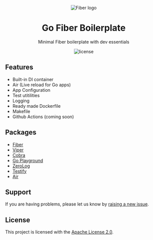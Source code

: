 
<p align="center">
  <img  src="https://www.gitbook.com/cdn-cgi/image/height=40,fit=contain,dpr=1,format=auto/https%3A%2F%2F373165937-files.gitbook.io%2F~%2Ffiles%2Fv0%2Fb%2Fgitbook-legacy-files%2Fo%2Fspaces%252F-M-XEvRn3rhe8BDVGkss%252Favatar-rectangle.png%3Fgeneration%3D1582298855816936%26alt%3Dmedia" alt="Fiber logo" />
</p>
<h1 align="center">
  Go Fiber Boilerplate
</h1>
<p align="center">Minimal Fiber boilerplate with dev essentials</p>

<p align="center">
  <img src="https://img.shields.io/badge/license-apache_2.0-red?style=for-the-badge&logo=none" alt="license" />
</p>

## Features
- Built-in DI container
- Air (Live reload for Go apps)
- App Configuration
- Test utitilities
- Logging
- Ready made Dockerfile
- Makefile
- Github Actions (coming soon)

## Packages
- [Fiber](https://docs.gofiber.io/)
- [Viper](https://github.com/spf13/viper)
- [Cobra](https://cobra.dev/)
- [Go Playground](https://github.com/go-playground/validator)
- [ZeroLog](https://github.com/rs/zerolog)
- [Testify](https://github.com/stretchr/testify)
- [Air](https://github.com/cosmtrek/air)

## Support

If you are having problems, please let us know by [raising a new issue](https://github.com/nano-interactive/GoFiber-Boilerplate/issues/new).

## License

This project is licensed with the [Apache License 2.0](LICENSE).
